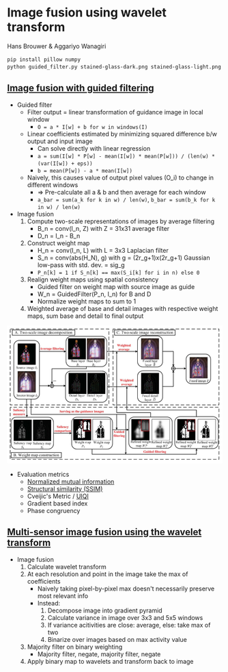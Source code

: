 # Image fusion using wavelet transform

Hans Brouwer & Aggariyo Wanagiri

```bash
pip install pillow numpy
python guided_filter.py stained-glass-dark.png stained-glass-light.png
```

## [Image fusion with guided filtering](https://www.researchgate.net/profile/Shutao-Li-2/publication/235392779_Image_Fusion_With_Guided_Filtering/links/563720f808aeb786b7042cd2/Image-Fusion-With-Guided-Filtering.pdf)

- Guided filter
  - Filter output = linear transformation of guidance image in local window
    - `O = a * I[w] + b for w in windows(I)`
  - Linear coefficients estimated by minimizing squared difference b/w output and input image
    - Can solve directly with linear regression
    - `a = sum(I[w] * P[w] - mean(I[w]) * mean(P[w])) / (len(w) * (var(I[w]) + eps))`
    - `b = mean(P[w]) - a * mean(I[w])`
  - Naively, this causes value of output pixel values (O_i) to change in different windows
    - => Pre-calculate all a & b and then average for each window
    - `a_bar = sum(a_k for k in w) / len(w)`, `b_bar = sum(b_k for k in w) / len(w)`
- Image fusion
  1. Compute two-scale representations of images by average filtering
     - B_n = conv(I_n, Z) with Z = 31x31 average filter
     - D_n = I_n - B_n
  2. Construct weight map
     - H_n = conv(I_n, L) with L = 3x3 Laplacian filter
     - S_n = conv(abs(H_N), g) with g = (2r_g+1)x(2r_g+1) Gaussian low-pass with std. dev. = sig_g
     - `P_n[k] = 1 if S_n[k] == max(S_i[k] for i in n) else 0`
  3. Realign weight maps using spatial consistency
     - Guided filter on weight map with source image as guide
     - W_n = GuidedFilter(P_n, I_n) for B and D
     - Normalize weight maps to sum to 1
  4. Weighted average of base and detail images with respective weight maps, sum base and detail to final output

![Schematic illustrating the image fusion approach](fusion-schematic.jpg)

- Evaluation metrics
  - [Normalized mutual information](https://scikit-learn.org/stable/modules/generated/sklearn.metrics.normalized_mutual_info_score.html)
  - [Structural similarity (SSIM)](https://scikit-image.org/docs/dev/api/skimage.metrics.html#structural-similarity)
  - Cveijic's Metric / [UIQI](https://github.com/andrewekhalel/sewar)
  - Gradient based index
  - Phase congruency

## [Multi-sensor image fusion using the wavelet transform](https://vision.ece.ucsb.edu/sites/default/files/publications/94ICIPWav.pdf)

- Image fusion
  1. Calculate wavelet transform
  2. At each resolution and point in the image take the max of coefficients
     - Naively taking pixel-by-pixel max doesn't necessarily preserve most relevant info
     - Instead:
       1. Decompose image into gradient pyramid
       2. Calculate variance in image over 3x3 and 5x5 windows
       3. If variance acitivities are close: average, else: take max of two
       4. Binarize over images based on max activity value
  3. Majority filter on binary weighting
     - Majority filter, negate, majority filter, negate
  4. Apply binary map to wavelets and transform back to image 
